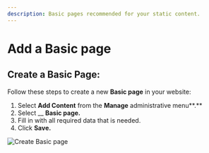 ```yaml
---
description: Basic pages recommended for your static content.
---
```


# Add a Basic page

## Create a Basic Page:

Follow these steps to create a new **Basic page** in your website:

1. Select **Add Content** from the **Manage** administrative menu**.**
2. Select __ **Basic page.**
3. Fill in with all required data that is needed.
4. Click **Save.**&#x20;

![Create Basic page](../../../.gitbook/assets/Create\_Basic\_page\_test\_qa\_varbase\_8\_8\_x\_development\_13\_07\_2020.png)

